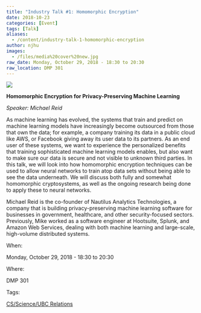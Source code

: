 ```yaml
---
title: "Industry Talk #1: Homomorphic Encryption"
date: 2018-10-23
categories: [Event]
tags: [Talk]
aliases:
  - /content/industry-talk-1-homomorphic-encryption
author: njhu
images:
  - /files/media%20cover%20new.jpg
raw_date: Monday, October 29, 2018 - 18:30 to 20:30
raw_location: DMP 301
---
```


![](/files/media%20cover%20new.jpg)

**Homomorphic Encryption for Privacy-Preserving Machine Learning**

_Speaker: Michael Reid_

As machine learning has evolved, the systems that train and predict on machine learning models have increasingly become outsourced from those that own the data; for example, a company training its data in a public cloud like AWS, or Facebook giving away its user data to its partners. As an end user of these systems, we want to experience the personalized benefits that training sophisticated machine learning models enables, but also want to make sure our data is secure and not visible to unknown third parties. In this talk, we will look into how homomorphic encryption techniques can be used to allow neural networks to train atop data sets without being able to see the data underneath. We will discuss both fully and somewhat homomorphic cryptosystems, as well as the ongoing research being done to apply these to neural networks.

Michael Reid is the co-founder of Nautilus Analytics Technologies, a company that is building privacy-preserving machine learning software for businesses in government, healthcare, and other security-focused sectors. Previously, Mike worked as a software engineer at Hootsuite, Splunk, and Amazon Web Services, dealing with both machine learning and large-scale, high-volume distributed systems.

When: 

Monday, October 29, 2018 - 18:30 to 20:30

Where: 

DMP 301

Tags: 

[CS/Science/UBC Relations](/taxonomy/term/1)
